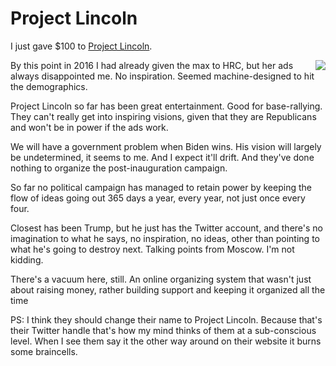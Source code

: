 # Project Lincoln
I just gave $100 to <a href="https://lincolnproject.us/">Project Lincoln</a>.

<img src="http://scripting.com/images/2019/02/12/boldItalic.png" border="0" align="right">By this point in 2016 I had already given the max to HRC, but her ads always disappointed me. No inspiration. Seemed machine-designed to hit the demographics. 

Project Lincoln so far has been great entertainment. Good for base-rallying. They can't really get into inspiring visions, given that they are Republicans and won't be in power if the ads work. 

We will have a government problem when Biden wins. His vision will largely be undetermined, it seems to me. And I expect it'll drift. And they've done nothing to organize the post-inauguration campaign. 

So far no political campaign has managed to retain power by keeping the flow of ideas going out 365 days a year, every year, not just once every four. 

Closest has been Trump, but he just has the Twitter account, and there's no imagination to what he says, no inspiration, no ideas, other than pointing to what he's going to destroy next. Talking points from Moscow. I'm not kidding.

There's a vacuum here, still. An online organizing system that wasn't just about raising money, rather building support and keeping it organized all the time

PS: I think they should change their name to Project Lincoln. Because that's their Twitter handle that's how my mind thinks of them at a sub-conscious level. When I see them say it the other way around on their website it burns some braincells. 

